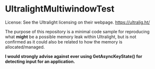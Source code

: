 # UltralightMultiwindowTest
License: See the Ultralight licensing on their webpage. https://ultralig.ht/

The purpose of this repository is a minimal code sample for reproducing what **might** be a possible memory leak within Ultralight, but is not confirmed as it could also be related to how the memory is allocated/managed.

**I would strongly advise against ever using GetAsyncKeyState() for detecting input for an application.**
